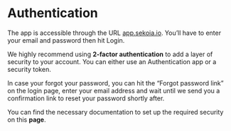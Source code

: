 # Authentication
The app is accessible through the URL [app.sekoia.io](http://app.sekoia.io). You’ll have to enter your email and password then hit Login. 

We highly recommend using **2-factor authentication** to add a layer of security to your account. You can either use an Authentication app or a security token. 

In case your forgot your password, you can hit the “Forgot password link” on the login page, enter your email address and wait until we send you a confirmation link to reset your password shortly after. 

You can find the necessary documentation to set up the required security on this **page**.
